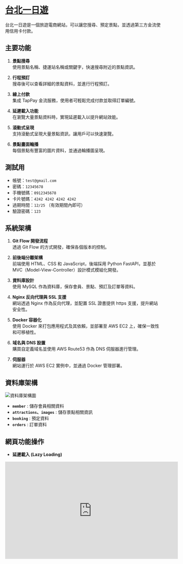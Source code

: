 # <a href="https://taipeitrips.com/" target="_blank">台北一日遊</a>
台北一日遊是一個旅遊電商網站，可以讓您搜尋、預定景點，並透過第三方金流使用信用卡付款。

## 主要功能

1. **景點搜尋**  
   使用景點名稱、捷運站名稱或關鍵字，快速搜尋附近的景點資訊。
   
2. **行程預訂**  
   搜尋後可以查看詳細的景點資料，並進行行程預訂。

3. **線上付款**  
   集成 TapPay 金流服務，使用者可輕鬆完成付款並取得訂單編號。

4. **延遲載入功能**  
   在瀏覽大量景點資料時，實現延遲載入以提升網站效能。

5. **滾動式呈現**  
   支持滾動式呈現大量景點資訊，讓用戶可以快速瀏覽。

6. **景點畫面輪播**  
   每個景點有豐富的圖片資料，並通過輪播圖呈現。

## 測試用

- 帳號：`test@gmail.com`
- 密碼：`12345678`
- 手機號碼：`0912345678`
- 卡片號碼：`4242 4242 4242 4242`
- 過期時間：`12/25` （有效期間內即可）
- 驗證密碼：`123`

## 系統架構

1. **Git Flow 開發流程**  
   透過 Git Flow 的方式開發，確保各個版本的控制。

2. **前後端分離架構**  
   前端使用 HTML、CSS 和 JavaScript，後端採用 Python FastAPI，並基於 MVC（Model-View-Controller）設計模式模組化開發。

3. **資料庫設計**  
   使用 MySQL 作為資料庫，保存會員、景點、預訂及訂單等資料。

4. **Nginx 反向代理與 SSL 支援**  
   網站透過 Nginx 作為反向代理，並配置 SSL 證書提供 https 支援，提升網站安全性。

5. **Docker 容器化**  
   使用 Docker 來打包應用程式及其依賴，並部署至 AWS EC2 上，確保一致性和可移植性。

6. **域名與 DNS 設置**  
   購買自定義域名並使用 AWS Route53 作為 DNS 伺服器進行管理。

7. **伺服器**  
   網站運行於 AWS EC2 實例中，並通過 Docker 管理部署。

## 資料庫架構
![資料庫架構圖](https://github.com/user-attachments/assets/027ffdb9-fddd-46b7-afd4-db97b461b06d)


- **`member`** : 儲存會員相關資料
- **`attractions`、`images`** : 儲存景點相關資訊
- **`booking`** : 預定資料
- **`orders`** : 訂單資料

## 網頁功能操作

- **延遲載入 (Lazy Loading)**
<iframe width="560" height="315" src="https://youtu.be/p7z0Wfa3WRc" frameborder="0" allow="accelerometer; autoplay; encrypted-media; gyroscope; picture-in-picture" allowfullscreen>

- **搜尋景點功能**
<iframe width="560" height="315" src="https://youtu.be/qf-TZbt3Xis" frameborder="0" allow="accelerometer; autoplay; encrypted-media; gyroscope; picture-in-picture" allowfullscreen>

- **預訂行程功能**
<iframe width="560" height="315" src="https://youtu.be/lXXNnQxh8Z8" frameborder="0" allow="accelerometer; autoplay; encrypted-media; gyroscope; picture-in-picture" allowfullscreen>

- **串接第三方金流付款**
<iframe width="560" height="315" src="https://youtu.be/FJmj-lv3Wuw" frameborder="0" allow="accelerometer; autoplay; encrypted-media; gyroscope; picture-in-picture" allowfullscreen>

- **響應式網頁設計 (RWD)**
<iframe width="560" height="315" src="https://youtu.be/Q05kZzArVnU" frameborder="0" allow="accelerometer; autoplay; encrypted-media; gyroscope; picture-in-picture" allowfullscreen>

- **註冊並登入會員**
<iframe width="560" height="315" src="https://youtu.be/J1sV6ThiDC8" frameborder="0" allow="accelerometer; autoplay; encrypted-media; gyroscope; picture-in-picture" allowfullscreen>

- **驗證帳號是否已註冊過**
<iframe width="560" height="315" src="https://youtu.be/3tQ3ZNau7PQ" frameborder="0" allow="accelerometer; autoplay; encrypted-media; gyroscope; picture-in-picture" allowfullscreen>

- **註冊格式確認**
<iframe width="560" height="315" src="https://youtu.be/Noq6TNDL6QE" frameborder="0" allow="accelerometer; autoplay; encrypted-media; gyroscope; picture-in-picture" allowfullscreen>

- **登入格式確認**
<iframe width="560" height="315" src="https://youtu.be/BW3QHFk-2gY" frameborder="0" allow="accelerometer; autoplay; encrypted-media; gyroscope; picture-in-picture" allowfullscreen></iframe>